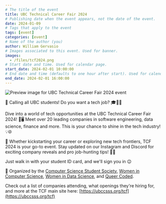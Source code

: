 ```yaml
---
# The title of the event
title: UBC Technical Career Fair 2024
# Publishing date when the event appears, not the date of the event.
date: 2024-01-09
# Tags that apply to the event
tags: [event]
categories: [event]
# Name of the author (you)
author: William Gervasio
# Images associated to this event. Used for banner.
images:
  - /files/tcf2024.png
# Start date and time. Used for calendar page.
start_date: 2024-02-01 10:00:00
# End date and time (defaults to one hour after start). Used for calendar page.
end_date: 2024-02-01 16:00:00
---
```


![Preview image for UBC Technical Career Fair 2024 event](/files/tcf2024.png)

🚀 Calling all UBC students! Do you want a tech job? 🎓👩‍💻

Dive into a world of tech opportunities at the UBC Technical Career Fair 2024! 💼🖥️ Meet over 20 leading companies in software engineering, data science, finance and more. This is your chance to shine in the tech industry! 💡🌐

🤖 Whether kickstarting your career or exploring new tech frontiers, TCF 2024 is your go-to event. Stay updated on our Instagram and Discord for exciting company reveals and pro job-hunting tips! 🎉🔗

Just walk in with your student ID card, and we'll sign you in 😉

🤝 Organized by the [Computer Science Student Society](https://ubccsss.org/), [Women in Computer Science](https://ubcwics.com), [Women in Data Science](https://www.instagram.com/widsubc), and [Queer Coded](https://queercoded.ca).

Check out a list of companies attending, what openings they're hiring for, and more at the TCF main site here: [https://ubccsss.org/tcf](https://ubccsss.org/tcf)
